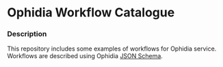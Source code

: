 # Ophidia Workflow Catalogue

### Description

This repository includes some examples of workflows for Ophidia service. Workflows are described using Ophidia [JSON Schema](http://ophidia.cmcc.it/documentation/users/appendix/json_request.html).

